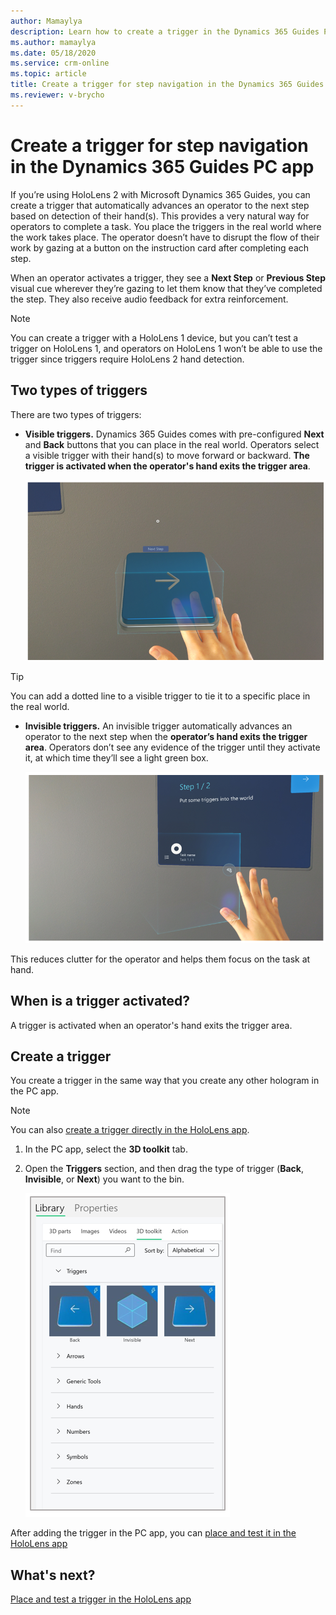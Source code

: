 ```yaml
---
author: Mamaylya
description: Learn how to create a trigger in the Dynamics 365 Guides PC app to automatically advance the operator to the next step based on detection of their hands in HoloLens 2.
ms.author: mamaylya
ms.date: 05/18/2020
ms.service: crm-online
ms.topic: article
title: Create a trigger for step navigation in the Dynamics 365 Guides PC app
ms.reviewer: v-brycho
---
```


# Create a trigger for step navigation in the Dynamics 365 Guides PC app

If you’re using HoloLens 2 with Microsoft Dynamics 365 Guides, you can create a trigger that automatically advances an operator to the next step based on detection of their 
hand(s). This provides a very natural way for operators to complete a task. You place the triggers in the real world where the work takes place. The operator doesn’t have to 
disrupt the flow of their work by gazing at a button on the instruction card after completing each step. 

When an operator activates a trigger, they see a **Next Step** or **Previous Step** visual cue wherever they’re gazing to let them know that they’ve completed the step. They also receive audio feedback for extra reinforcement.

> [!NOTE]
> You can create a trigger with a HoloLens 1 device, but you can’t test a trigger on HoloLens 1, and operators on HoloLens 1 won’t be able to use the trigger since 
triggers require HoloLens 2 hand detection.

## Two types of triggers

There are two types of triggers:

- **Visible triggers.** Dynamics 365 Guides comes with pre-configured **Next** and **Back** buttons that you can place in the real world. Operators select a visible trigger with their hand(s) to move forward or backward. **The trigger is activated when the operator's hand exits the trigger area**. 

    ![Example of visible trigger](media/trigger-visible.PNG "Example of visible trigger")
 
> [!TIP]
> You can add a dotted line to a visible trigger to tie it to a specific place in the real world.

- **Invisible triggers.** An invisible trigger automatically advances an operator to the next step when the **operator’s hand exits the trigger area**. Operators don’t see any evidence of the trigger until they activate it, at which time they’ll see a light green box. 

    ![Example of invisible trigger](media/trigger-invisible.PNG "Example of invisible trigger")
 
This reduces clutter for the operator and helps them focus on the task at hand.

## When is a trigger activated?

A trigger is activated when an operator's hand exits the trigger area. 

## Create a trigger 

You create a trigger in the same way that you create any other hologram in the PC app. 

> [!NOTE]
> You can also [create a trigger directly in the HoloLens app](HoloLens-app-trigger.md).

1. In the PC app, select the **3D toolkit** tab.

2. Open the **Triggers** section, and then drag the type of trigger (**Back**, **Invisible**, or **Next**) you want to the bin.

    ![Triggers section in 3D toolkit](media/triggers-category-pc-app.PNG "Triggers section in 3D toolkit")
    
After adding the trigger in the PC app, you can [place and test it in the HoloLens app](HoloLens-app-trigger.md)
    
## What's next?

[Place and test a trigger in the HoloLens app](HoloLens-app-trigger.md)
 
